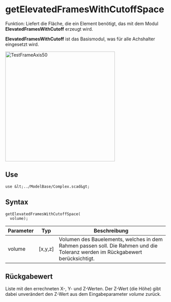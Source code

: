 # getElevatedFramesWithCutoffSpace

Funktion: Liefert die Fläche, die ein Element benötigt, das mit dem Modul __ElevatedFramesWithCutoff__ erzeugt wird.

__ElevatedFramesWithCutoff__ ist das Basismodul, was für alle Achshalter eingesetzt wird.

<img width="344" alt="TestFrameAxis50" src="https://user-images.githubusercontent.com/48654609/168169350-8ad37a91-c90a-4ef4-9721-c32ca065ae90.png">

## Use
```
use &lt;../ModelBase/Complex.scad&gt;
```

## Syntax
```
getElevatedFramesWithCutoffSpace(
  volume);
```

| Parameter | Typ | Beschreibung |
| ------ | ------ | ------ |
| volume | \[x,y,z] | Volumen des Bauelements, welches in dem Rahmen passen soll. Die Rahmen und die Toleranz werden im Rückgabewert berücksichtigt. |

## Rückgabewert
Liste mit den errechneten X-, Y- und Z-Werten. Der Z-Wert (die Höhe) gibt dabei unverändert den Z-Wert aus dem Eingabeparameter *volume* zurück.
